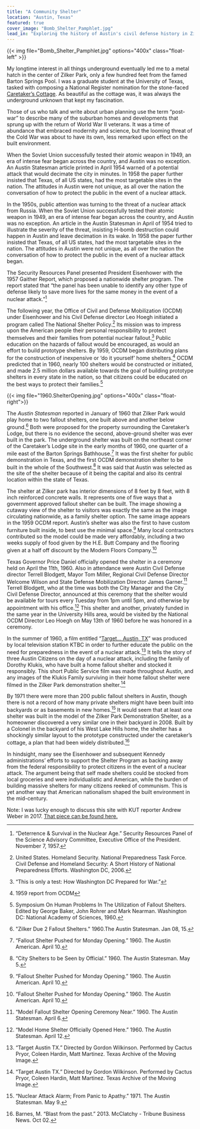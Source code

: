 ```yaml
---
title: "A Community Shelter"
location: "Austin, Texas"
featured: true
cover_image: "Bomb_Shelter_Pamphlet.jpg"
lead_in: "Exploring the history of Austin's civil defense history in Zilker Park."
---
```



{{< img file="Bomb_Shelter_Pamphlet.jpg" options="400x" class="float-left" >}}

My longtime interest in all things underground eventually led me to a metal hatch in the center of Zilker Park, only a few hundred feet from the famed Barton Springs Pool. I was a graduate student at the University of Texas, tasked with composing a National Register nomination for the stone-faced [Caretaker’s Cottage](https://www.endangeredtexas.org/honor-awards-1/zilker-park-caretakers-cottage). As beautiful as the cottage was, it was always the underground unknown that kept my fascination.

Those of us who talk and write about urban planning use the term “post-war” to describe many of the suburban homes and developments that sprung up with the return of World War II veterans. It was a time of abundance that embraced modernity and science, but the looming threat of the Cold War was about to have its own, less remarked upon effect on the built environment.

When the Soviet Union successfully tested their atomic weapon in 1949, an era of intense fear began across the country, and Austin was no exception. An Austin Statesman article printed in April 1954 warned of a potential attack that would decimate the city in minutes. In 1958 the paper further insisted that Texas, of all US states, had the most targetable sites in the nation. The attitudes in Austin were not unique, as all over the nation the conversation of how to protect the public in the event of a nuclear attack.

In the 1950s, public attention was turning to the threat of a nuclear attack from Russia. When the Soviet Union successfully tested their atomic weapon in 1949, an era of intense fear began across the country, and Austin was no exception. An article in the Austin Statesman in April of 1954 tried to illustrate the severity of the threat, insisting H-bomb destruction could happen in Austin and leave decimation in its wake. In 1958 the paper further insisted that Texas, of all US states, had the most targetable sites in the nation. The attitudes in Austin were not unique, as all over the nation the conversation of how to protect the public in the event of a nuclear attack began.


The Security Resources Panel presented President Eisenhower with the 1957 Gaither Report, which proposed a nationwide shelter program. The report stated that “the panel has been unable to identify any other type of defense likely to save more lives for the same money in the event of a nuclear attack.”[^1]

The following year, the Office of Civil and Defense Mobilization (OCDM) under Eisenhower and his Civil Defense director Leo Hoegh initiated a program called The National Shelter Policy.[^2]  Its mission was to impress upon the American people their personal responsibility to protect themselves and their families from potential nuclear fallout.[^3]  Public education on the hazards of fallout would be encouraged, as would an effort to build prototype shelters. By 1959, OCDM began distributing plans for the construction of inexpensive or ‘do it yourself’ home shelters.[^4] OCDM predicted that in 1960, nearly 100 shelters would be constructed or initiated, and made 2.5 million dollars available towards the goal of building prototype shelters in every state in the nation, so that citizens could be educated on the best ways to protect their families.[^5]

{{< img file="1960.ShelterOpening.jpg" options="400x" class="float-right">}}

The _Austin Statesman_ reported in January of 1960 that Zilker Park would play home to two fallout shelters, one built above and another below ground.[^6] Both were proposed for the property surrounding the Caretaker’s Lodge, but there is no evidence the second, above-ground shelter was ever built in the park. The underground shelter was built on the northeast corner of the Caretaker’s Lodge site in the early months of 1960, one quarter of a mile east of the Barton Springs Bathhouse.[^7] It was the first shelter for public demonstration in Texas, and the first OCDM demonstration shelter to be built in the whole of the Southwest.[^8] It was said that Austin was selected as the site of the shelter because of it being the capital and also its central location within the state of Texas.

The shelter at Zilker park has interior dimensions of 8 feet by 8 feet, with 8 inch reinforced concrete walls. It represents one of five ways that a government approved fallout shelter can be built. The image showing a cutaway view of the shelter to visitors was exactly the same as the image circulating nationwide, as a family shelter option. The same image appears in the 1959 OCDM report. Austin’s shelter was also the first to have custom furniture built inside, to best use the minimal space.[^9] Many local contractors contributed so the model could be made very affordably, including a two weeks supply of food given by the H.E. Butt Company and the flooring given at a half off discount by the Modern Floors Company.[^10]

Texas Governor Price Daniel officially opened the shelter in a ceremony held on April the 11th, 1960. Also in attendance were Austin Civil Defense director Terrell Blodgett, Mayor Tom Miller, Regional Civil Defense Director Welcome Wilson and State Defense Mobilization Director James Garner.[^11] Terrell Blodgett, who at the time was both the City Manager and the City Civil Defense Director, announced at this ceremony that the shelter would be available for tours every Tuesday from 1pm until 5pm, and otherwise by appointment with his office.[^12] This shelter and another, privately funded in the same year in the University Hills area, would be visited by the National OCDM Director Leo Hoegh on May 13th of 1960 before he was honored in a ceremony.

In the summer of 1960, a film entitled “[Target… Austin, TX](https://www.youtube.com/watch?v=Ey__Z2PY6xM)” was produced by local television station KTBC in order to further educate the public on the need for preparedness in the event of a nuclear attack.[^13] It tells the story of three Austin Citizens on the day of a nuclear attack, including the family of Dorothy Klukis, who have built a home fallout shelter and stocked it responsibly. This short Public Service film was made throughout Austin, and any images of the Klukis Family surviving in their home fallout shelter were filmed in the Zilker Park demonstration shelter.[^14]

By 1971 there were more than 200 public fallout shelters in Austin, though there is not a record of how many private shelters might have been built into backyards or as basements in new homes.[^15] It would seem that at least one shelter was built in the model of the Zilker Park Demonstration Shelter, as a homeowner discovered a very similar one in their backyard in 2008. Built by a Colonel in the backyard of his West Lake Hills home, the shelter has a shockingly similar layout to the prototype constructed under the caretaker’s cottage, a plan that had been widely distributed.[^16]

In hindsight, many see the Eisenhower and subsequent Kennedy administrations’ efforts to support the Shelter Program as backing away from the federal responsibility to protect citizens in the event of a nuclear attack. The argument being that self made shelters could be stocked from local groceries and were individualistic and American, while the burden of building massive shelters for many citizens reeked of communism. This is yet another way that American nationalism shaped the built environment in the mid-century.

Note: I was lucky enough to discuss this site with KUT reporter Andrew Weber in 2017. [That piece can be found here.](https://www.kut.org/austin/2017-10-04/how-austin-learned-to-stop-worrying-and-forget-about-the-bomb)


[^1]: “Deterrence & Survival in the Nuclear Age.” Security Resources Panel of the Science Advisory Committee, Executive Office of the President. November 7, 1957.
[^2]: United States. Homeland Security. National Preparedness Task Force. Civil Defense and Homeland Security: A Short History of National Preparedness Efforts. Washington DC, 2006.
[^3]: “This is only a test: How Washington DC Prepared for War.”
[^4]: 1959 report from OCDM
[^5]: Symposium On Human Problems In The Utilization of Fallout Shelters. Edited by George Baker, John Rohrer and Mark Nearman. Washington DC: National Academy of Sciences, 1960.
[^6]: "Zilker Due 2 Fallout Shelters." 1960.The Austin Statesman. Jan 08, 15.
[^7]: “Fallout Shelter Pushed for Monday Opening.” 1960. The Austin American. April 10.
[^8]: “City Shelters to be Seen by Official.” 1960. The Austin Statesman. May 5.
[^9]: “Fallout Shelter Pushed for Monday Opening.” 1960. The Austin American. April 10.
[^10]: “Fallout Shelter Pushed for Monday Opening.” 1960. The Austin American. April 10.
[^11]: “Model Fallout Shelter Opening Ceremony Near.” 1960. The Austin Statesman. April 6.
[^12]: “Model Home Shelter Officially Opened Here.” 1960. The Austin Statesman. April 12.
[^13]: “Target Austin TX.” Directed by Gordon Wilkinson. Performed by Cactus Pryor, Coleen Hardin, Matt Martinez. Texas Archive of the Moving Image.
[^14]: “Target Austin TX.” Directed by Gordon Wilkinson. Performed by Cactus Pryor, Coleen Hardin, Matt Martinez. Texas Archive of the Moving Image.
[^15]: “Nuclear Attack Alarm; From Panic to Apathy.” 1971. The Austin Statesman. May 9.
[^16]: Barnes, M. “Blast from the past.” 2013. McClatchy - Tribune Business News. Oct 02.
